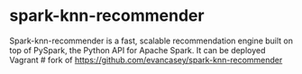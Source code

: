 # spark-knn-recommender
Spark-knn-recommender is a fast, scalable recommendation engine built on top of PySpark, the Python API for Apache Spark. It can be deployed Vagrant # fork of https://github.com/evancasey/spark-knn-recommender
